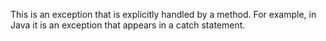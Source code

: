 This is an exception that is explicitly handled by a method. For example, in Java it is an exception that appears in a catch statement.